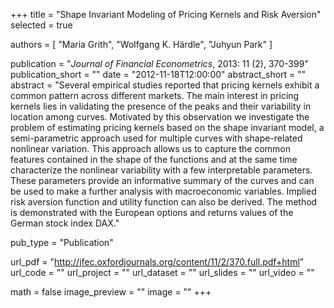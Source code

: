 +++
title = "Shape Invariant Modeling of Pricing Kernels and Risk Aversion"
selected = true

authors = [
  "Maria Grith",
  "Wolfgang K. Härdle",
  "Juhyun Park"
]

publication = "*Journal of Financial Econometrics*, 2013: 11 (2), 370-399"
publication_short = ""
date = "2012-11-18T12:00:00"
abstract_short = ""
abstract = "Several empirical studies reported that pricing kernels exhibit a common pattern across different markets. The main interest in pricing kernels lies in validating the presence of the peaks and their variability in location among curves. Motivated by this observation we investigate the problem of estimating pricing kernels based on the shape invariant model, a semi-parametric approach used for multiple curves with shape-related nonlinear variation. This approach allows us to capture the common features contained in the shape of the functions and at the same time characterize the nonlinear variability with a few interpretable parameters. These parameters provide an informative summary of the curves and can be used to make a further analysis with macroeconomic variables. Implied risk aversion function and utility function can also be derived. The method is demonstrated with the European options and returns values of the German stock index DAX."

pub_type = "Publication"

url_pdf = "http://jfec.oxfordjournals.org/content/11/2/370.full.pdf+html"
url_code = ""
url_project = ""
url_dataset = ""
url_slides = ""
url_video = ""

math = false
image_preview = ""
image = ""
+++
